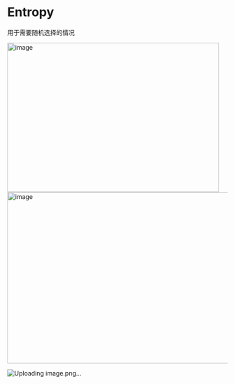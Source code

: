 # Entropy
用于需要随机选择的情况

<img width="484" height="341" alt="image" src="https://github.com/user-attachments/assets/bc307098-f551-4301-98d4-a1c59590a6f3" />


<img width="584" height="391" alt="image" src="https://github.com/user-attachments/assets/3dab1bcb-ee36-4f4a-a879-188ffdcd9928" />


![Uploading image.png…]()
